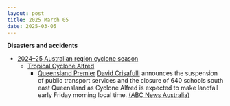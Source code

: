 ```yaml
---
layout: post
title: 2025 March 05
date: 2025-03-05
---
```



**Disasters and accidents**

* [2024–25 Australian region cyclone season](https://en.wikipedia.org/wiki/2024%E2%80%9325_Australian_region_cyclone_season "2024–25 Australian region cyclone season")
  + [Tropical Cyclone Alfred](https://en.wikipedia.org/wiki/Cyclone_Alfred_%282025%29 "Cyclone Alfred (2025)")
    - [Queensland Premier](https://en.wikipedia.org/wiki/Premier_of_Queensland "Premier of Queensland") [David Crisafulli](https://en.wikipedia.org/wiki/David_Crisafulli "David Crisafulli") announces the suspension of public transport services and the closure of 640 schools south east Queensland as Cyclone Alfred is expected to make landfall early Friday morning local time. [(ABC News Australia)](https://www.abc.net.au/news/2025-03-05/tropical-cyclone-alfred-brisbane-forecast-queensland-nsw-live/105010498)
